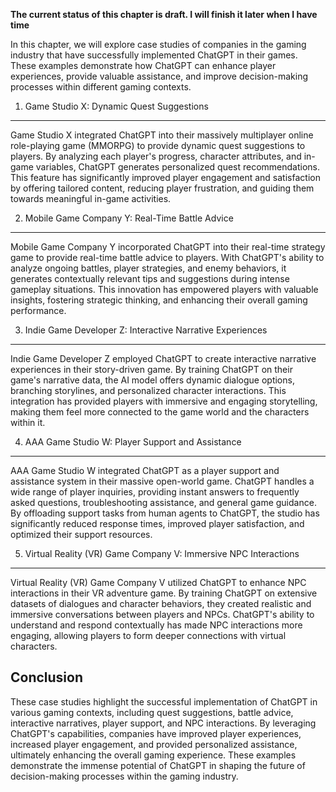 **The current status of this chapter is draft. I will finish it later when I have time**

In this chapter, we will explore case studies of companies in the gaming industry that have successfully implemented ChatGPT in their games. These examples demonstrate how ChatGPT can enhance player experiences, provide valuable assistance, and improve decision-making processes within different gaming contexts.

1. Game Studio X: Dynamic Quest Suggestions
-------------------------------------------

Game Studio X integrated ChatGPT into their massively multiplayer online role-playing game (MMORPG) to provide dynamic quest suggestions to players. By analyzing each player's progress, character attributes, and in-game variables, ChatGPT generates personalized quest recommendations. This feature has significantly improved player engagement and satisfaction by offering tailored content, reducing player frustration, and guiding them towards meaningful in-game activities.

2. Mobile Game Company Y: Real-Time Battle Advice
-------------------------------------------------

Mobile Game Company Y incorporated ChatGPT into their real-time strategy game to provide real-time battle advice to players. With ChatGPT's ability to analyze ongoing battles, player strategies, and enemy behaviors, it generates contextually relevant tips and suggestions during intense gameplay situations. This innovation has empowered players with valuable insights, fostering strategic thinking, and enhancing their overall gaming performance.

3. Indie Game Developer Z: Interactive Narrative Experiences
------------------------------------------------------------

Indie Game Developer Z employed ChatGPT to create interactive narrative experiences in their story-driven game. By training ChatGPT on their game's narrative data, the AI model offers dynamic dialogue options, branching storylines, and personalized character interactions. This integration has provided players with immersive and engaging storytelling, making them feel more connected to the game world and the characters within it.

4. AAA Game Studio W: Player Support and Assistance
---------------------------------------------------

AAA Game Studio W integrated ChatGPT as a player support and assistance system in their massive open-world game. ChatGPT handles a wide range of player inquiries, providing instant answers to frequently asked questions, troubleshooting assistance, and general game guidance. By offloading support tasks from human agents to ChatGPT, the studio has significantly reduced response times, improved player satisfaction, and optimized their support resources.

5. Virtual Reality (VR) Game Company V: Immersive NPC Interactions
------------------------------------------------------------------

Virtual Reality (VR) Game Company V utilized ChatGPT to enhance NPC interactions in their VR adventure game. By training ChatGPT on extensive datasets of dialogues and character behaviors, they created realistic and immersive conversations between players and NPCs. ChatGPT's ability to understand and respond contextually has made NPC interactions more engaging, allowing players to form deeper connections with virtual characters.

Conclusion
----------

These case studies highlight the successful implementation of ChatGPT in various gaming contexts, including quest suggestions, battle advice, interactive narratives, player support, and NPC interactions. By leveraging ChatGPT's capabilities, companies have improved player experiences, increased player engagement, and provided personalized assistance, ultimately enhancing the overall gaming experience. These examples demonstrate the immense potential of ChatGPT in shaping the future of decision-making processes within the gaming industry.
